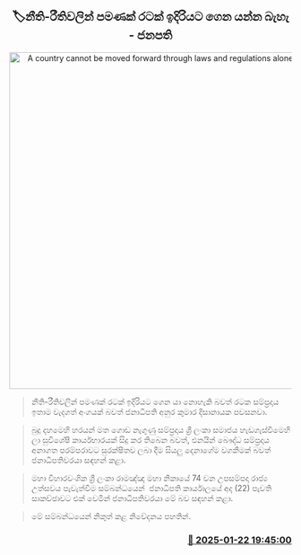 <p align='center'><b><h2 align='center' title='A country cannot be moved forward through laws and regulations alone - President'>🏷නීති-රීතිවලින් පමණක් රටක් ඉදිරියට ගෙන යන්න බැහැ - ජනපති</h2></b></p>
<p align='center'><img src='https://helakuru.sgp1.cdn.digitaloceanspaces.com/esana/images/lib/anura-president-thero.jpg' width='600' alt='A country cannot be moved forward through laws and regulations alone - President'></p>

> නීති-රීතිවලින් පමණක් රටක් ඉදිරියට ගෙන යා නොහැකි බවත් රටක සම්ප්‍රදාය ඉතාම වැදගත් අංගයක් බවත් ජනාධිපති අනුර කුමාර දිසානායක පවසනවා.

> බුදු දහමෙහි හරයන් මත ගොඩ නැගුණු සම්ප්‍රදාය ශ්‍රී ලංකා සමාජය හැඩගැස්වීමෙහි ලා සුවිශේෂී කාර්යභාරයක් සිදු කර තිබෙන බවත්, එනයින් බෞද්ධ සම්ප්‍රදාය අනාගත පරම්පරාවට සුරක්ෂිතව ලබා දීම සියලු දෙනාගේම වගකීමක් බවත් ජනාධිපතිවරයා සඳහන් කළා.

> මහා විහාරවංශික ශ්‍රී ලංකා රාමඤ්ඤ මහා නිකායේ 74 වන උපසම්පදා රාජ්‍ය උත්සවය පැවැත්වීම සම්බන්ධයෙන්  ජනාධිපති කාර්යාලයේ අද (22) පැවති සාකච්ඡාවට එක් වෙමින් ජනාධිපතිවරයා මේ බව සඳහන් කළා.

> මේ සම්බන්ධයෙ‍න් නිකුත් කළ නිවේදනය පහතින්. 



<h3 align='right'><a href='https://www.helakuru.lk/esana/p/106803/'>📅 2025-01-22 19:45:00</a></h3>

